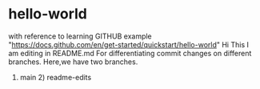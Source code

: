 # hello-world
with reference to learning GITHUB example "https://docs.github.com/en/get-started/quickstart/hello-world"
Hi
This I am editing in README.md
For differentiating commit changes 
on different branches.
Here,we have two branches.
1) main 2) readme-edits
